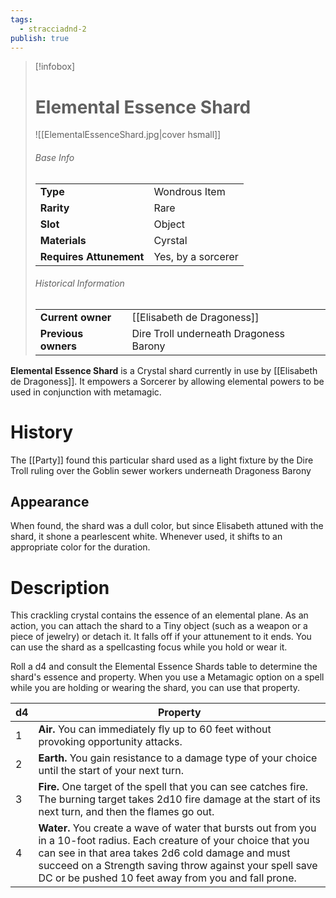 ```yaml
---
tags:
  - stracciadnd-2
publish: true
---
```

> [!infobox]  
> # Elemental Essence Shard
> ![[ElementalEssenceShard.jpg|cover hsmall]]
> ###### Base Info
> | | |
> |---|---|
> | **Type** | Wondrous Item |
> | **Rarity** | Rare |
> | **Slot** | Object |
> | **Materials** | Cyrstal |
> | **Requires Attunement** | Yes, by a sorcerer |
> ###### Historical Information
> | | |
> |---|---|
> | **Current owner** | [[Elisabeth de Dragoness]] |
> | **Previous owners** | Dire Troll underneath Dragoness Barony |

**Elemental Essence Shard** is a Crystal shard currently in use by [[Elisabeth de Dragoness]]. It empowers a Sorcerer by allowing elemental powers to be used in conjunction with metamagic.
# History
The [[Party]] found this particular shard used as a light fixture by the Dire Troll ruling over the Goblin sewer workers underneath Dragoness Barony
## Appearance
When found, the shard was a dull color, but since Elisabeth attuned with the shard, it shone a pearlescent white. Whenever used, it shifts to an appropriate color for the duration.
# Description
This crackling crystal contains the essence of an elemental plane. As an action, you can attach the shard to a Tiny object (such as a weapon or a piece of jewelry) or detach it. It falls off if your attunement to it ends. You can use the shard as a spellcasting focus while you hold or wear it.

Roll a d4 and consult the Elemental Essence Shards table to determine the shard's essence and property. When you use a Metamagic option on a spell while you are holding or wearing the shard, you can use that property.

| d4  | Property                                                                                                                                                                                                                                                                                       |
| --- | ---------------------------------------------------------------------------------------------------------------------------------------------------------------------------------------------------------------------------------------------------------------------------------------------- |
| 1   | **Air.** You can immediately fly up to 60 feet without provoking opportunity attacks.                                                                                                                                                                                                          |
| 2   | **Earth.** You gain resistance to a damage type of your choice until the start of your next turn.                                                                                                                                                                                              |
| 3   | **Fire.** One target of the spell that you can see catches fire. The burning target takes 2d10 fire damage at the start of its next turn, and then the flames go out.                                                                                                                          |
| 4   | **Water.** You create a wave of water that bursts out from you in a 10-foot radius. Each creature of your choice that you can see in that area takes 2d6 cold damage and must succeed on a Strength saving throw against your spell save DC or be pushed 10 feet away from you and fall prone. |